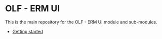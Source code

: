 # OLF - ERM UI #
This is the main repository for the OLF - ERM UI module and sub-modules.

- [Getting started](docs/getting-started.md "Getting started")